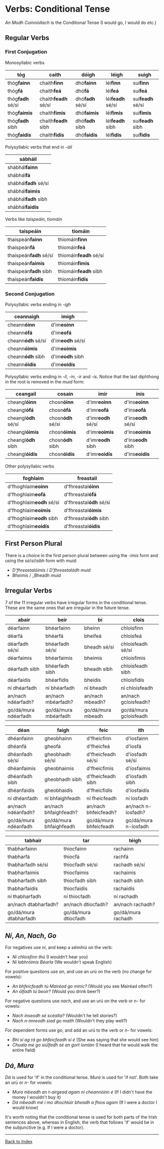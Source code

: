 # Verbs: Conditional Tense


_An Modh Coinníollach_ is the Conditional Tense (I would go, I would do etc.)


## Regular Verbs


### First Conjugation

Monosyllabic verbs

| tóg                | caith                 | dóigh             | léigh              | suigh              |
| ------------------ | --------------------- | ----------------- | ------------------ | ------------------ |
| thóg**fainn**      | chaith**finn**        | dhó**fainn**      | léi**finn**        | suí**finn**        |
| thóg**fá**         | chaith**feá**         | dhó**fá**         | léi**feá**         | suí**feá**         |
| thóg**fadh** sé/sí | chaith**feadh** sé/sí | dhó**fadh** sé/sí | léi**feadh** sé/sí | suí**feadh** sé/sí |
| thóg**faimis**     | chaith**fimis**       | dhó**faimis**     | léi**fimis**       | suí**fimis**       |
| thóg**fadh** sibh  | chaith**feadh** sibh  | dhó**fadh** sibh  | léi**feadh** sibh  | suí**feadh** sibh  |
| thóg**faidís**     | chaith**fidís**       | dhó**faidís**     | léi**fidís**       | suí**fidís**       |

Polysyllabic verbs that end in _-áil_

| sábháil               |
| --------------------- | 
| shábhál**fainn**      |
| shábhál**fá**         |
| shábhál**fadh** sé/sí |
| shábhál**faimis**     |
| shábhál**fadh** sibh  |
| shábhál**faidís**     |

Verbs like _taispeáin_, _tiomáin_

| taispeáin               | tiomáin                 |
| ----------------------- | ----------------------- |
| thaispeán**fainn**      | thiomáin**finn**        |
| thaispeán**fá**         | thiomáin**feá**         |
| thaispeán**fadh** sé/sí | thiomáin**feadh** sé/sí |
| thaispeán**faimis**     | thiomáin**fimis**       |
| thaispeán**fadh** sibh  | thiomáin**feadh** sibh  |
| thaispeán**faidís**     | thiomáin**fidís**       |


### Second Conjugation

Polysyllabic verbs ending in _-igh_

| ceannaigh           | imigh              |
| ------------------- | ------------------ |
| cheann**óinn**      | d'im**eoinn**      |
| cheann**ófá**       | d'im**eofá**       |
| cheann**ódh** sé/sí | d'im**eodh** sé/sí |
| cheann**óimis**     | d'im**eoimis**     |
| cheann**ódh** sibh  | d'im**eodh** sibh  |
| cheann**óidís**     | d'im**eoidís**     |

Polysyllabic verbs ending in _-il_, _-in_, _-ir_ and _-is_.
Notice that the last diphthong in the root is removed in the _muid_ form:

| ceangail             | cosain             | imir                | inis                |
| -------------------- | ------------------ | ------------------- | ------------------- |
| cheangl**óinn**      | chosn**óinn**      | d'imr**eoinn**      | d'ins**eoinn**      |
| cheangl**ófá**       | chosn**ófá**       | d'imr**eofá**       | d'ins**eofá**       |
| cheangl**ódh** sé/sí | chosn**ódh** sé/sí | d'imr**eodh** sé/sí | d'ins**eodh** sé/sí |
| cheangl**óimis**     | chosn**óimis**     | d'imr**eoimis**     | d'ins**eoimis**     |
| cheangl**ódh** sibh  | chosn**ódh** sibh  | d'imr**eodh** sibh  | d'ins**eodh** sibh  |
| cheangl**óidís**     | chosn**óidís**     | d'imr**eoidís**     | d'ins**eoidís**     |

Other polysyllabic verbs

| foghlaim                  | freastail                |
| ------------------------- | ------------------------ |
| d'fhoghlaim**eoinn**      | d'fhreastal**óinn**      |
| d'fhoghlaim**eofá**       | d'fhreastal**ófá**       |
| d'fhoghlaim**eodh** sé/sí | d'fhreastal**ódh** sé/sí |
| d'fhoghlaim**eoimis**     | d'fhreastal**óimis**     |
| d'fhoghlaim**eodh** sibh  | d'fhreastal**ódh** sibh  |
| d'fhoghlaim**eoidís**     | d'fhreastal**óidís**     |


## First Person Plural

There is a choice in the first person plural between using the _-imis_ form
and using the _sé_/_sí_/_sibh_ form with _muid_:

* _D'fhreastalóimis_ / _D'fhreastalódh muid_
* _Bheimis_ / _Bheadh _muid_


## Irregular Verbs

7 of the 11 irregular verbs have irregular forms in the conditional tense.
These are the same ones that are irregular in the future tense.

| **abair**            | **beir**             | **bí**            | clois                  |
| -------------------- | -------------------- | ----------------- | ---------------------- |
| déarfainn            | bhéarfainn           | bheinn            | chloisfinn             |
| déarfá               | bhéarfá              | bheifeá           | chloisfeá              |
| déarfadh sé/sí       | bhéarfadh sé/sí      | bheadh sé/sí      | chloisfeadh sé/sí      |
| déarfaimis           | bhéarfaimis          | bheimis           | chloisfimis            |
| déarfadh sibh        | bhéarfadh sibh       | bheadh sibh       | chloisfeadh sibh       |
| déarfaidís           | bhéarfidís           | bheidís           | chloisfidís            |
| ní dhéarfadh         | ní bhéarfadh         | ní bheadh         | ní chloisfeadh         |
| an/nach ndéarfadh?   | an/nach mbéarfadh?   | an/nach mbeadh?   | an/nach gcloisfeadh?   |
| go/dá/mura ndéarfadh | go/dá/mura mbéarfadh | go/dá/mura mbeadh | go/dá/mura gcloisfeadh |

| déan                 | **faigh**               | feic                   | **ith**              |
| -------------------- | ----------------------- | ---------------------- | -------------------- |
| dhéanfainn           | gheobhainn              | d'fheicfinn            | d'íosfainn           |
| dhéanfá              | gheofá                  | d'fheicfeá             | d'íosfá              |
| dhéanfadh sé/sí      | gheobhadh sé/sí         | d'fheicfeadh sé/sí     | d'íosfadh sé/sí      |
| dhéanfaimis          | gheobhaimis             | d'fheicfimis           | d'íosfaimis          |
| dhéanfadh sibh       | gheobhadh sibh          | d'fheicfeadh sibh      | d'íosfadh sibh       |
| dhéanfaidís          | gheobhaidís             | d'fheicfidís           | d'íosfaidís          |
| ní dhéanfadh         | ní bhfaighfeadh         | ní fheicfeadh          | ní íosfadh           |
| an/nach ndéanfadh?   | an/nach bhfaighfeadh?   | an/nach bhfeicfeadh?   | an/nach n-íosfadh?   |
| go/dá/mura ndéanfadh | go/dá/mura bhfaighfeadh | go/dá/mura bhfeicfeadh | go/dá/mura n-íosfadh |

| tabhair                | **tar**              | **téigh**          |
| ---------------------- | -------------------- | ------------------ |
| thabharfainn           | thiocfainn           | rachainn           |
| thabharfá              | thiocfá              | rachfá             |
| thabharfadh sé/sí      | thiocfadh sé/sí      | rachadh sé/sí      |
| thabharfaimis          | thiocfaimis          | rachaimis          |
| thabharfadh sibh       | thiocfadh sibh       | rachadh sibh       |
| thabharfaidís          | thiocfaidís          | rachaidís          |
| ní thabharfadh         | ní thiocfadh         | ní rachadh         |
| an/nach dtabharfadh?   | an/nach dtiocfadh?   | an/nach rachadh?   |
| go/dá/mura dtabharfadh | go/dá/mura dtiocfadh | go/dá/mura rachadh |


## _Ní_, _An_, _Nach_, _Go_

For negatives use _ní_, and keep a séimhiú on the verb:

* _Ní chloisfinn thú_ (I wouldn't hear you)
* _Ní labhróimis Béarla_ (We wouldn't speak English)

For positive questions use _an_, and use an urú on the verb (no change for vowels):

* _An bhfeicfeadh tú Mairéad go minic?_ (Would you see Mairéad often?)
* _An ólfadh tú beoir?_ (Would you drink beer?)

For negative questions use _nach_, and use an urú on the verb or _n-_ for vowels:

* _Nach inseodh sé scéalta?_ (Wouldn't he tell stories?)
* _Nach n-imreodh siad go maith_ (Wouldn't they play well?)

For dependent forms use _go_, and add an urú to the verb or _n-_ for vowels:

* _Bhí sí ag rá go bhfeicfeadh sí é_ (She was saying that she would see him)
* _Chuala mé go siúlfadh sé an gort iomlán_ (I heard that he would walk the entire field)


## _Dá_, _Mura_

_Dá_ is used for 'if' in the conditional tense. _Mura_ is used for 'if not'.
Both take an urú or _n-_ for vowels:

* _Mura mbeadh an t-airgead agam ní cheannóinn é_ (If I didn't have the money I wouldn't buy it)
* _Dá mbeadh mé i mo dhochtúir bheadh a fhios agam_ (If I were a doctor I would know)

It's worth noting that the conditional tense is used for both parts of the
Irish sentences above, whereas in English, the verb that follows 'if' would be
in the subjunctive (e.g. If I were a doctor).


----
[Back to Index](../index.md)